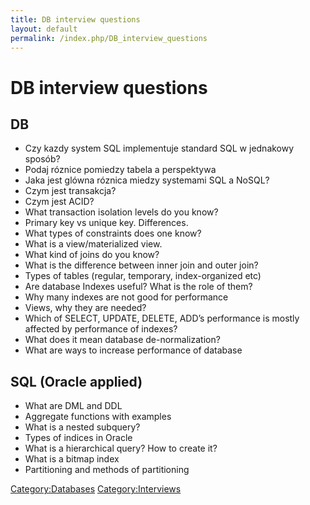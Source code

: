 ```yaml
---
title: DB interview questions
layout: default
permalink: /index.php/DB_interview_questions
---
```


# DB interview questions

## DB
- Czy kazdy system SQL implementuje standard SQL w jednakowy sposób? 
- Podaj róznice pomiedzy tabela a perspektywa 
- Jaka jest glówna róznica miedzy systemami SQL a NoSQL? 
- Czym jest transakcja?  
- Czym jest ACID? 
- What transaction isolation levels do you know? 
- Primary key vs unique key. Differences. 
- What types of constraints does one know? 
- What is a view/materialized view. 
- What kind of joins do you know? 
- What is the difference between inner join and outer join? 
- Types of tables (regular, temporary, index-organized etc) 
- Are database Indexes useful? What is the role of them? 
- Why many indexes are not good for performance 
- Views, why they are needed? 
- Which of SELECT, UPDATE, DELETE, ADD’s performance is mostly affected by performance of indexes? 
- What does it mean database de-normalization? 
- What are ways to increase performance of database 


## SQL (Oracle applied)
- What are DML and DDL
- Aggregate functions with examples
- What is a nested subquery?
- Types of indices in Oracle
- What is a hierarchical query? How to create it?
- What is a bitmap index
- Partitioning and methods of partitioning

[Category:Databases](Category_Databases)
[Category:Interviews](Category_Interviews)